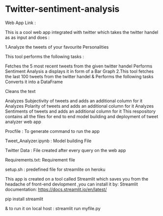 # Twitter-sentiment-analysis

Web App Link : 

This is a cool web app integrated with twitter which takes the twitter handel as as input and does :

1.Analyze the tweets of your favourite Personalities

This tool performs the following tasks :

Fetches the 5 most recent tweets from the given twitter handel
Performs Sentiment Analysis a displays it in form of a Bar Graph
2.This tool fetches the last 100 tweets from the twitter handel & Performs the following tasks Converts it into a DataFrame

Cleans the text

Analyzes Subjectivity of tweets and adds an additional column for it
Analyzes Polarity of tweets and adds an additional column for it
Analyzes Sentiments of tweets and adds an additional column for it
This respository contains all the files for end to end model building and deployment of tweet analyzer web app

Procfile : To generate command to run the app

Tweet_Analyzer.ipynb : Model building File

Twitter Data : File created after every query on the web app

Requirements.txt: Requirement file

setup.sh : predefined file for streamlite on heroku

This app is created on a tool called Streamlit which saves you from the headache of front-end devlopment ,you can install it by: Streamlit documentation: https://docs.streamlit.io/en/latest/

pip install streamlit

& to run it on local host : streamlit run myfile.py
